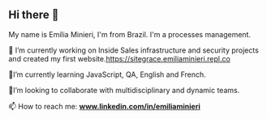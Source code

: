 ## Hi there 👋


My name is Emília Minieri, I'm from Brazil. I'm a  processes management.


 🥇 I’m currently working on Inside Sales infrastructure and security projects and created my first website.https://sitegrace.emiliaminieri.repl.co
 
 🥉I’m currently learning JavaScript, QA, English and French.
 
🎯I’m looking to collaborate  with multidisciplinary and dynamic teams.

📫 How to reach me: **www.linkedin.com/in/emiliaminieri**
  
